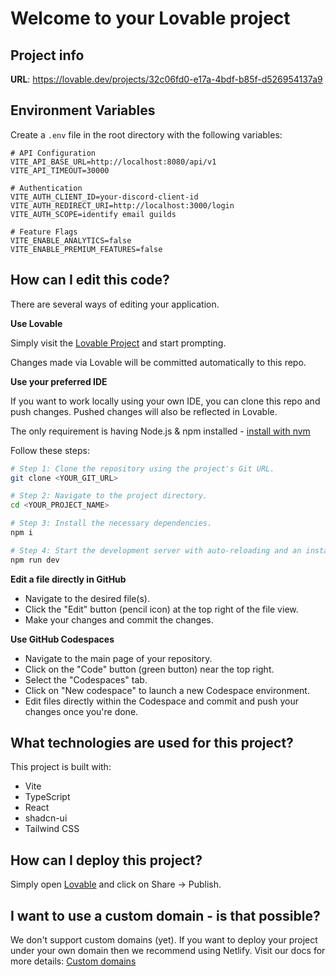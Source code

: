 
# Welcome to your Lovable project

## Project info

**URL**: https://lovable.dev/projects/32c06fd0-e17a-4bdf-b85f-d526954137a9

## Environment Variables

Create a `.env` file in the root directory with the following variables:

```
# API Configuration
VITE_API_BASE_URL=http://localhost:8080/api/v1
VITE_API_TIMEOUT=30000

# Authentication
VITE_AUTH_CLIENT_ID=your-discord-client-id
VITE_AUTH_REDIRECT_URI=http://localhost:3000/login
VITE_AUTH_SCOPE=identify email guilds

# Feature Flags
VITE_ENABLE_ANALYTICS=false
VITE_ENABLE_PREMIUM_FEATURES=false
```

## How can I edit this code?

There are several ways of editing your application.

**Use Lovable**

Simply visit the [Lovable Project](https://lovable.dev/projects/32c06fd0-e17a-4bdf-b85f-d526954137a9) and start prompting.

Changes made via Lovable will be committed automatically to this repo.

**Use your preferred IDE**

If you want to work locally using your own IDE, you can clone this repo and push changes. Pushed changes will also be reflected in Lovable.

The only requirement is having Node.js & npm installed - [install with nvm](https://github.com/nvm-sh/nvm#installing-and-updating)

Follow these steps:

```sh
# Step 1: Clone the repository using the project's Git URL.
git clone <YOUR_GIT_URL>

# Step 2: Navigate to the project directory.
cd <YOUR_PROJECT_NAME>

# Step 3: Install the necessary dependencies.
npm i

# Step 4: Start the development server with auto-reloading and an instant preview.
npm run dev
```

**Edit a file directly in GitHub**

- Navigate to the desired file(s).
- Click the "Edit" button (pencil icon) at the top right of the file view.
- Make your changes and commit the changes.

**Use GitHub Codespaces**

- Navigate to the main page of your repository.
- Click on the "Code" button (green button) near the top right.
- Select the "Codespaces" tab.
- Click on "New codespace" to launch a new Codespace environment.
- Edit files directly within the Codespace and commit and push your changes once you're done.

## What technologies are used for this project?

This project is built with:

- Vite
- TypeScript
- React
- shadcn-ui
- Tailwind CSS

## How can I deploy this project?

Simply open [Lovable](https://lovable.dev/projects/32c06fd0-e17a-4bdf-b85f-d526954137a9) and click on Share -> Publish.

## I want to use a custom domain - is that possible?

We don't support custom domains (yet). If you want to deploy your project under your own domain then we recommend using Netlify. Visit our docs for more details: [Custom domains](https://docs.lovable.dev/tips-tricks/custom-domain/)
